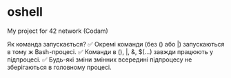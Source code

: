 # oshell
My project for 42 network (Codam)

Як команда запускається?
    ✅ Окремі команди (без () або |) запускаються в тому ж Bash-процесі.
    ✅ Команди в (), |, &, $(...) завжди працюють у підпроцесі.
    ✅ Будь-які зміни змінних всередині підпроцесу не зберігаються в головному процесі.
